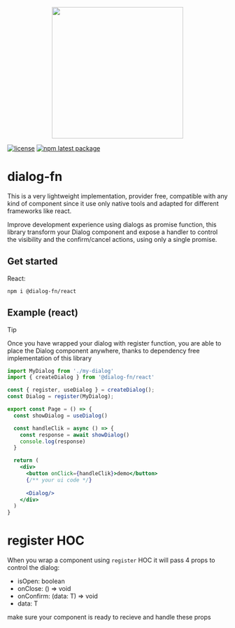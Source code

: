 <p align="center">
<img src="https://github.com/dialog-fn/dialog-fn/assets/36113236/2d08f4d0-09fb-4e06-8508-2076738385c3" width="300" height="300"> 
</p>

[![license](https://img.shields.io/badge/license-MIT-blue.svg)](https://github.com/mui/material-ui/blob/HEAD/LICENSE)
[![npm latest package](https://img.shields.io/npm/v/@dialog-fn/react/latest.svg)](https://www.npmjs.com/package/@dialog-fn/react)

# dialog-fn

This is a very lightweight implementation, provider free, compatible with any kind of component since it use only native tools and adapted for different frameworks like react.

Improve development experience using dialogs as promise function, this library transform your Dialog component and expose a handler to control the visibility and the confirm/cancel actions, using only a single promise.

## Get started

React:

```
npm i @dialog-fn/react
```


## Example (react)


> [!TIP]
> Once you have wrapped your dialog with register function, you are able to place the Dialog component anywhere, thanks to dependency free implementation of this library

```jsx
import MyDialog from './my-dialog'
import { createDialog } from '@dialog-fn/react'

const { register, useDialog } = createDialog();
const Dialog = register(MyDialog);

export const Page = () => {
  const showDialog = useDialog()

  const handleClik = async () => {
    const response = await showDialog()
    console.log(response)
  }

  return (
    <div>
      <button onClick={handleClik}>demo</button>
      {/** your ui code */}
    
      <Dialog/>
    </div>
  )
}
```

# register HOC

When you wrap a component using `register` HOC it will pass 4 props to control the dialog:

- isOpen: boolean
- onClose: () => void
- onConfirm: (data: T) => void
- data: T

make sure your component is ready to recieve and handle these props

